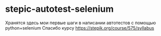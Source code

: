 # stepic-autotest-selenium
Хранятся здесь мои первые шаги в написании автотестов с помощью python+selenium
Спасибо курсу https://stepik.org/course/575/syllabus

